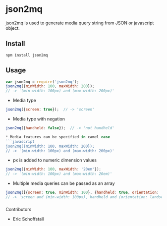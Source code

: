 # json2mq

json2mq is used to generate media query string from JSON or javascript object.

## Install
    npm install json2mq
    
## Usage
```javascript
var json2mq = require('json2mq');
json2mq({minWidth: 100, maxWidth: 200});
// -> '(min-width: 100px) and (max-width: 200px)'
```
* Media type 
```javascript
json2mq({screen: true});  // -> 'screen'
```
* Media type with negation 
```javascript
json2mq({handheld: false});  // -> 'not handheld'

* Media features can be specified in camel case
```javascript
json2mq({minWidth: 100, maxWidth: 200});
// -> '(min-width: 100px) and (max-width: 200px)'
```
* px is added to numeric dimension values
```javascript
json2mq({minWidth: 100, maxWidth: '20em'});
// -> '(min-width: 100px) and (max-width: 20em)'
```
* Multiple media queries can be passed as an array
```javascript
json2mq([{screen: true, minWidth: 100}, {handheld: true, orientation: 'landscape'}]); 
// -> 'screen and (min-width: 100px), handheld and (orientation: landscape)'
```


###
Contributors

* Eric Schoffstall

